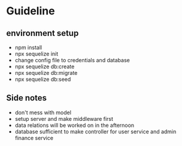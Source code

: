 # Guideline

## environment setup

- npm install
- npx sequelize init
- change config file to credentials and database
- npx sequelize db:create
- npx sequelize db:migrate
- npx sequelize db:seed

## Side notes

- don't mess with model
- setup server and make middleware first
- data relations will be worked on in the afternoon
- database sufficient to make controller for user service and admin finance service
